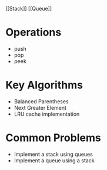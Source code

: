[[Stack]]
[[Queue]]
# Operations
- push
- pop
- peek
# Key Algorithms
- Balanced Parentheses
- Next Greater Element
- LRU cache implementation

# Common Problems
- Implement a stack using queues 
- Implement a queue using a stack